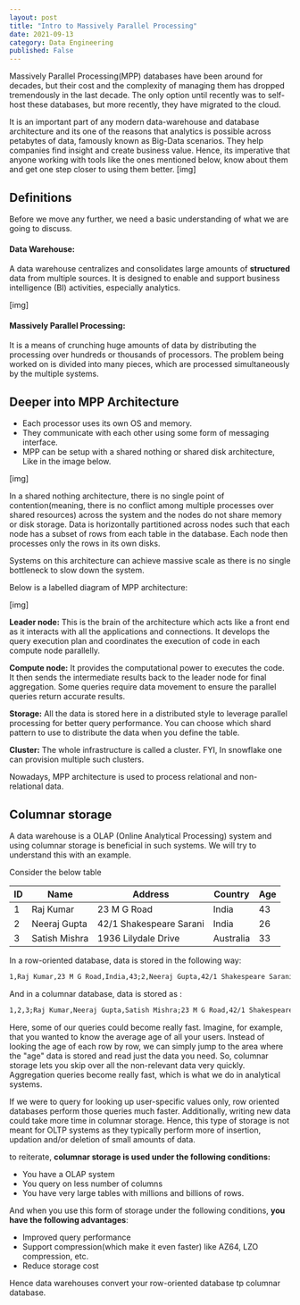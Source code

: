 ```yaml
---
layout: post
title: "Intro to Massively Parallel Processing"
date: 2021-09-13
category: Data Engineering
published: False
---
```


Massively Parallel Processing(MPP) databases have been around for decades, but their cost and the complexity of managing them has dropped tremendously in the last decade. The only option until recently was to self-host these databases, but more recently, they have migrated to the cloud.

It is an important part of any modern data-warehouse and database architecture and its one of the reasons that analytics is possible across petabytes of data, famously known as Big-Data scenarios. They help companies find insight and create business value. Hence, its imperative that anyone working with tools like the ones mentioned below, know about them and get one step closer to using them better. 
[img]

## Definitions

Before we move any further, we need a basic understanding of what we are going to discuss.

#### Data Warehouse:

A data warehouse centralizes and consolidates large amounts of **structured** data from multiple sources. It is designed to enable and support business intelligence (BI) activities, especially analytics.

[img]

#### Massively Parallel Processing:

It is a means of crunching huge amounts of data by distributing the processing over hundreds or thousands of processors. The problem being worked on is divided into many pieces, which are processed simultaneously by the multiple systems.

## Deeper into MPP Architecture

- Each processor uses its own OS and memory.
- They communicate with each other using some form of messaging interface.
- MPP can be setup with a shared nothing or shared disk architecture, Like in the image below.

[img]

In a shared nothing architecture, there is no single point of contention(meaning, there is no conflict among multiple processes over shared resources) across the system and the nodes do not share memory or disk storage. Data is horizontally partitioned across nodes such that each node has a subset of rows from each table in the database. Each node then processes only the rows in its own disks.

Systems on this architecture can achieve massive scale as there is no single bottleneck to slow down the system.

Below is a labelled diagram of MPP architecture:

[img]

**Leader node:** This is the brain of the architecture which acts like a front end as it interacts with all the applications and connections. It develops the query execution plan and coordinates the execution of code in each compute node parallelly. 

**Compute node:** It provides the computational power to executes the code. It then sends the intermediate results back to the leader node for final aggregation. Some queries require data movement to ensure the parallel queries return accurate results.

**Storage:** All the data is stored here in a distributed style to leverage parallel processing for better query performance. You can choose which shard pattern to use to distribute the data when you define the table. 

**Cluster:** The whole infrastructure is called a cluster. FYI, In snowflake one can provision multiple such clusters.

Nowadays, MPP architecture is used to process relational and non-relational data.

## Columnar storage

A data warehouse is a OLAP (Online Analytical Processing) system and using columnar storage is beneficial in such systems. We will try to understand this with an example.

Consider the below table

| ID   | Name          | Address                 | Country   | Age  |
| ---- | ------------- | ----------------------- | --------- | ---- |
| 1    | Raj Kumar     | 23 M G Road             | India     | 43   |
| 2    | Neeraj Gupta  | 42/1 Shakespeare Sarani | India     | 26   |
| 3    | Satish Mishra | 1936 Lilydale Drive     | Australia | 33   |

 In a row-oriented database, data is stored in the following way:

```reStructuredText
1,Raj Kumar,23 M G Road,India,43;2,Neeraj Gupta,42/1 Shakespeare Sarani,India,26;3,Satish Mishra,1936 Lilydale Drive,Australia,33;
```

And in a columnar database, data is stored as :

```reStructuredText
1,2,3;Raj Kumar,Neeraj Gupta,Satish Mishra;23 M G Road,42/1 Shakespeare Sarani,1936 Lilydale Drive;India,India,Australia;43,26,33;
```

Here, some of our queries could become really fast. Imagine, for example, that you wanted to know the average age of all your users. Instead of looking the age of each row by row, we can simply jump to the area where the "age" data is stored and read just the data you need. So, columnar storage lets you skip over all the non-relevant data very quickly. Aggregation queries become really fast, which is what we do in analytical systems. 

If we were to query for looking up user-specific values only, row oriented databases perform those queries much faster. Additionally, writing new data could take more time in columnar storage. Hence, this type of storage is not meant for OLTP systems as they typically perform more of insertion, updation and/or deletion of small amounts of data.

to reiterate, **columnar storage is used under the following conditions:**

- You have a OLAP system
- You query on less number of columns
- You have very large tables with millions and billions of rows.

And when you use this form of storage under the following conditions, **you have the following advantages**: 

- Improved query performance
- Support compression(which make it even faster) like AZ64, LZO compression, etc.
- Reduce storage cost

Hence data warehouses convert your row-oriented database tp columnar database. 